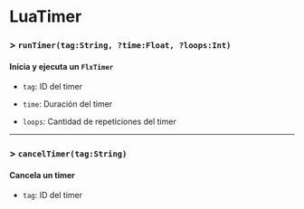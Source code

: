 # LuaTimer

### > `runTimer(tag:String, ?time:Float, ?loops:Int)`

#### Inicia y ejecuta un `FlxTimer` 

- `tag`: ID del timer 

- `time`: Duración del timer 

- `loops`: Cantidad de repeticiones del timer 

---

### > `cancelTimer(tag:String)`

#### Cancela un timer 

- `tag`: ID del timer 

